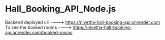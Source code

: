 # Hall_Booking_API_Node.js

Backend deployed url ---->  https://nivetha-hall-booking-api.onrender.com
To see the booked rooms ----> https://nivetha-hall-booking-api.onrender.com/booked-rooms
